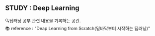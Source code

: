 ## **STUDY : Deep Learning**
🔍딥러닝 공부 관련 내용을 기록하는 공간.   
📚 reference : "Deap Learning from Scratch(밑바닥부터 시작하는 딥러닝)"
